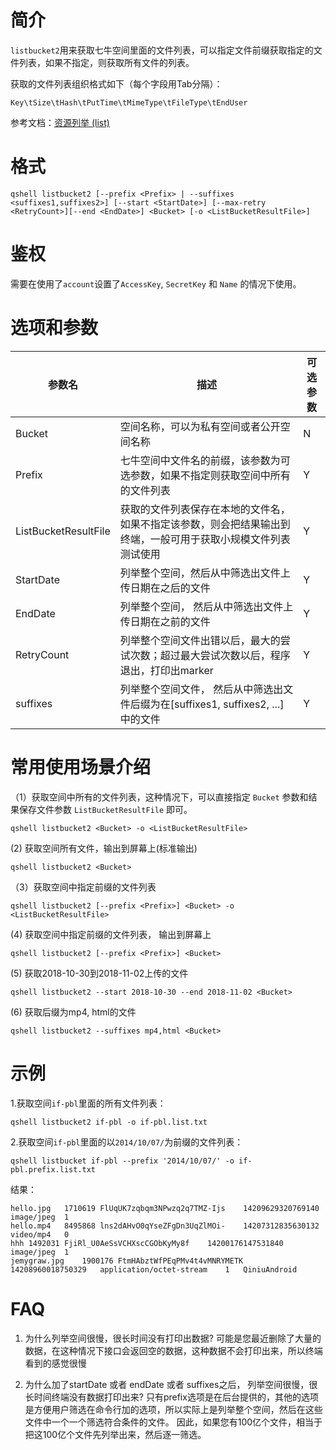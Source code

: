 # 简介

`listbucket2`用来获取七牛空间里面的文件列表，可以指定文件前缀获取指定的文件列表，如果不指定，则获取所有文件的列表。

获取的文件列表组织格式如下（每个字段用Tab分隔）：

```
Key\tSize\tHash\tPutTime\tMimeType\tFileType\tEndUser
```


参考文档：[资源列举 (list)](http://developer.qiniu.com/code/v6/api/kodo-api/rs/list.html)


# 格式

```
qshell listbucket2 [--prefix <Prefix> | --suffixes <suffixes1,suffixes2>] [--start <StartDate>] [--max-retry <RetryCount>][--end <EndDate>] <Bucket> [-o <ListBucketResultFile>]
```

# 鉴权

需要在使用了`account`设置了`AccessKey`, `SecretKey` 和  `Name` 的情况下使用。


# 选项和参数

| 参数名               | 描述                                                                                                           | 可选参数 |
|----------------------|----------------------------------------------------------------------------------------------------------------|----------|
| Bucket               | 空间名称，可以为私有空间或者公开空间名称                                                                       | N        |
| Prefix               | 七牛空间中文件名的前缀，该参数为可选参数，如果不指定则获取空间中所有的文件列表                                 | Y        |
| ListBucketResultFile | 获取的文件列表保存在本地的文件名，如果不指定该参数，则会把结果输出到终端，一般可用于获取小规模文件列表测试使用 | Y        |
| StartDate            | 列举整个空间，然后从中筛选出文件上传日期在<StartDate>之后的文件                                                | Y        |
| EndDate              | 列举整个空间， 然后从中筛选出文件上传日期在<EndDate>之前的文件                                                 | Y        |
| RetryCount           | 列举整个空间文件出错以后，最大的尝试次数；超过最大尝试次数以后，程序退出，打印出marker                             |   Y      | 
| suffixes             | 列举整个空间文件， 然后从中筛选出文件后缀为在[suffixes1, suffixes2, ...]中的文件                              |Y|


# 常用使用场景介绍

（1）获取空间中所有的文件列表，这种情况下，可以直接指定 `Bucket` 参数和结果保存文件参数 `ListBucketResultFile` 即可。

```
qshell listbucket2 <Bucket> -o <ListBucketResultFile>
```

 (2) 获取空间所有文件，输出到屏幕上(标准输出)

 ```
 qshell listbucket2 <Bucket> 
 ```

（3）获取空间中指定前缀的文件列表

```
qshell listbucket2 [--prefix <Prefix>] <Bucket> -o <ListBucketResultFile>
```

 (4) 获取空间中指定前缀的文件列表， 输出到屏幕上
 
 ```
 qshell listbucket2 [--prefix <Prefix>] <Bucket>
 ```
 
 (5) 获取2018-10-30到2018-11-02上传的文件
 ```
 qshell listbucket2 --start 2018-10-30 --end 2018-11-02 <Bucket>
 ```
 
 (6) 获取后缀为mp4, html的文件
 
 ```
 qshell listbucket2 --suffixes mp4,html <Bucket>
 ```


# 示例

1.获取空间`if-pbl`里面的所有文件列表：

```
qshell listbucket2 if-pbl -o if-pbl.list.txt
```

2.获取空间`if-pbl`里面的以`2014/10/07/`为前缀的文件列表：

```
qshell listbucket if-pbl --prefix '2014/10/07/' -o if-pbl.prefix.list.txt
```

结果：

```
hello.jpg	1710619	FlUqUK7zqbqm3NPwzq2q7TMZ-Ijs	14209629320769140	image/jpeg  1
hello.mp4	8495868	lns2dAHvO0qYseZFgDn3UqZlMOi-	14207312835630132	video/mp4   0
hhh	1492031	FjiRl_U0AeSsVCHXscCGObKyMy8f	14200176147531840	image/jpeg  1
jemygraw.jpg	1900176	FtmHAbztWfPEqPMv4t4vMNRYMETK	14208960018750329	application/octet-stream	1   QiniuAndroid
```

# FAQ
1. 为什么列举空间很慢，很长时间没有打印出数据?
可能是您最近删除了大量的数据，在这种情况下接口会返回空的数据，这种数据不会打印出来，所以终端看到的感觉很慢

2. 为什么加了startDate 或者 endDate 或者 suffixes之后， 列举空间很慢，很长时间终端没有数据打印出来?
只有prefix选项是在后台提供的，其他的选项是方便用户筛选在命令行加的选项，所以实际上是列举整个空间，然后在这些文件中一个一个筛选符合条件的文件。
因此，如果您有100亿个文件，相当于把这100亿个文件先列举出来，然后逐一筛选。
